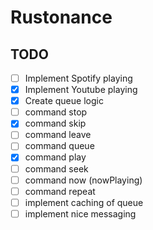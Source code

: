 # Rustonance


## TODO

- [ ] Implement Spotify playing
- [x] Implement Youtube playing 
- [x] Create queue logic
- [ ] command stop
- [x] command skip
- [ ] command leave
- [ ] command queue
- [x] command play
- [ ] command seek
- [ ] command now (nowPlaying)
- [ ] command repeat
- [ ] implement caching of queue
- [ ] implement nice messaging 